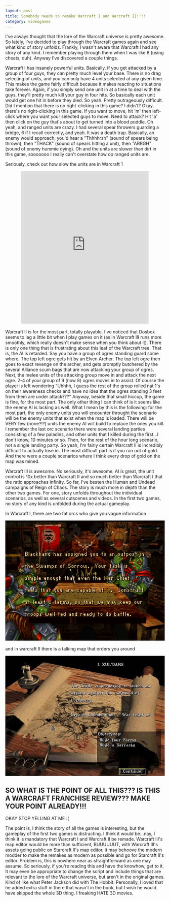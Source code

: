 ```yaml
---
layout: post
title: Somebody needs to remake Warcraft I and Warcraft II!!!!
category: videogames
---
```


I've always thought that the lore of the Warcraft universe is pretty awesome. So
lately, I've decided to play through the Warcraft games again and see what kind
of story unfolds. Frankly, I wasn't aware that Warcraft I had any story of any
kind. I remember playing through them when I was like 8 (using cheats, duh).
Anyway I've discovered a couple things.

Warcraft I has insanely powerful units. Basically, if you get attacked by a
group of four guys, they can pretty much level your base. There is no drag
selecting of units, and you can only have 4 units selected at any given time.
This makes the game fairly difficult because it makes reacting to situations
take forever. Again, if you simply send one unit in at a time to deal with the
guys, they'll pretty much kill your guy in four hits. So basically each unit
would get one hit in before they died. So yeah. Pretty outrageously difficult.
Did I mention that there is no right-clicking in this game? I didn't? Okay,
there's no right-clicking in this game. If you want to move, hit 'm' then
left-click where you want your selected guys to move. Need to attack? Hit 'a'
then click on the guy that's about to get turned into a blood puddle. Oh yeah,
and ranged units are crazy. I had several spear throwers guarding a bridge, 6 if
I recall correctly, and yeah. It was a death trap. Basically, an enemy would
approach, you'd hear a "Thhhhrsh" (sound of spears being thrown), then "THACK"
(sound of spears hitting a unit), then "ARRGH" (sound of enemy hummie dying). Oh
and the units are slower than dirt in this game, sooooooo I really can't
overstate how op ranged units are.

Seriously, check out how slow the units are in Warcraft 1

<div style="text-align: center;">
<iframe style="width: 80%; height: calc(80vw * .75); max-width: 640px; max-height: 480px;"
src="https://www.youtube.com/embed/M7g90VvETiU?theme=light&showinfo=0"
frameborder="0" allowfullscreen="allowfullscreen">&nbsp;</iframe>
</div>

Warcraft II is for the most part, totally playable. I've noticed that Dosbox
seems to lag a little bit when I play games on it (as in Warcraft III runs more
smoothly, which really doesn't make sense when you think about it). There is
only one thing that is frustrating about this leaf of the Warcraft tree. That
is, the AI is retarded. Say you have a group of ogres standing guard some where.
The top left ogre gets hit by an Elven Archer. The top left ogre then goes to
exact revenge on the archer, and gets promptly butchered by the several Alliance
scum bags that are now attacking your group of ogres. Next, the melee units of
the attacking group move in and attack the next ogre. 2-4 of your group of 9
(now 8) ogres moves in to assist. Of course the player is left wondering "Uhhhh,
I guess the rest of the group rolled nat 1's on their awareness checks and have
no idea that the ogres standing 3 feet from them are under attack???" Anyway,
beside that small hiccup, the game is fine, for the most part. The only other
thing I can think of is it seems like the enemy AI is lacking as well. What I
mean by this is the following: for the most part, the only enemy units you will
encounter throught the scenario will be the enemy units that exist when the map
is loaded. There will be VERY few (none?!?) units the enemy AI will build to
replace the ones you kill. I remember the last orc scenario there were several
landing parties consisting of a few paladins, and other units that I killed
during the first...I don't know, 10 minutes or so. Then, for the rest of the
hour long scenario, not a single landing party. So yeah, I'm fairly certain
Warcraft II is incredibly difficult to actually lose in. The most difficult part
is if you run out of gold. And there were a couple scenarios where I think every
drop of gold on the map was mined.

Warcraft III is awesome. No seriously, it's awesome. AI is great, the unit
control is 10x better than Warcraft II and so much better than Warcraft I that
the ratio approaches infinity. So far, I've beaten the Human and Undead
campaigns of Reign of Chaos. The story is much more in depth than the other two
games. For one, story unfolds throughout the individual scenarios, as well as
several cutscenes and videos. In the first two games, no story of any kind is
unfolded during the actual gameplay.

In Warcraft I, there are two fat orcs who give you vague information

![War1](/public/img/warcraft/2015-03-22-warcraft3/war1.png)

and in warcraft II there is a talking map that orders you around

![War2](/public/img/warcraft/2015-03-22-warcraft3/war2.jpg)

## SO WHAT IS THE POINT OF ALL THIS??? IS THIS A WARCRAFT FRANCHISE REVIEW??? MAKE YOUR POINT ALREADY!!!

OKAY STOP YELLING AT ME :(

The point is, I think the story of all the games is interesting, but the
gameplay of the first two games is distracting. I think it would be...nay, I
think it is mandatory that Warcraft I and Warcraft II be remade. Warcraft III's
map editor would be more than sufficient, BUUUUUUT, with Warcraft III's assets
going public on Starcraft II's map editor, it may behoove the modern modder to
make the remakes as modern as possible and go for Starcraft II's editor. Problem
is, this is nowhere near as straightforward as one may assume. So seriously, if
you're reading this and have the knowhow, get to it. It may even be appropriate
to change the script and include things that are relevant to the lore of the
Warcraft universe, but aren't in the original games. Kind of like what Peter
Jackson did with The Hobbit. Personally, I loved that he added extra stuff in
there that wasn't in the book, but I wish he would have skipped the whole 3D
thing. I freaking HATE 3D movies.
